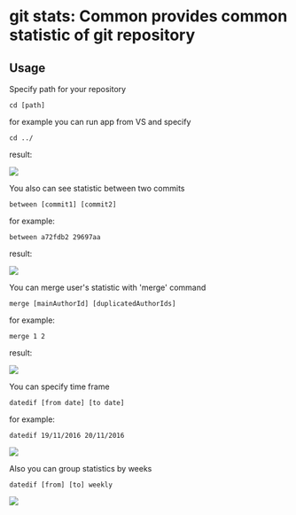 # git stats: Common provides common statistic of git repository

## Usage

Specify path for your repository

	cd [path]

for example you can run app from VS and specify

	cd ../

result:

![](http://content.screencast.com/users/JFFby/folders/Snagit/media/f0bb672b-9479-41c0-829a-9486c6b5073b/11.20.2016-13.45.png)

You also can see statistic between two commits

	between [commit1] [commit2]

for example:

	between a72fdb2 29697aa

result:

![](http://content.screencast.com/users/JFFby/folders/Snagit/media/91eabc15-be18-4cb6-911e-810cee36e259/11.27.2016-14.24.png)

You can merge user's statistic with 'merge' command

	merge [mainAuthorId] [duplicatedAuthorIds]

for example:
	
	merge 1 2

result:

![](http://content.screencast.com/users/JFFby/folders/Snagit/media/e3333bb2-c3b1-45c2-b9b9-47712ca3f748/11.27.2016-15.46.png)

You can specify time frame

	datedif [from date] [to date]
	
for example:

	datedif 19/11/2016 20/11/2016
	
![](http://content.screencast.com/users/JFFby/folders/Snagit/media/c1df3a6d-4e31-4efd-a211-339d302dc3f7/01.04.2017-22.03.png)

Also you can group statistics by weeks

	datedif [from] [to] weekly

![](http://content.screencast.com/users/JFFby/folders/Snagit/media/4b73c189-b41d-4b94-af62-77fbcf640dae/01.06.2017-18.54.png)
